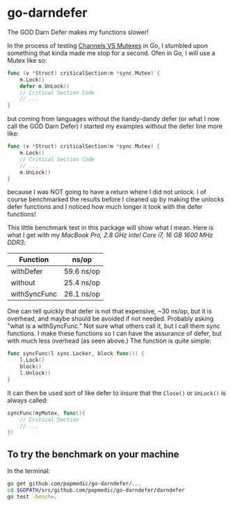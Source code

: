 # go-darndefer
The GOD Darn Defer makes my functions slower!

In the process of testing [Channels VS Mutexes](https://github.com/popmedic/go-chanVmutex) in Go, I stumbled upon something that kinda made me stop for a second.  Ofen in Go, I will use a Mutex like so:

``` Go
func (v *Struct) criticalSection(m *sync.Mutex) {
    m.Lock()
    defer m.UnLock()
    // Critical Section Code
    // ...
}
```

but coming from languages without the handy-dandy defer (or what I now call the GOD Darn Defer) I started my examples without the defer line more like:

``` Go
func (v *Struct) criticalSection(m *sync.Mutex) {
    m.Lock()
    // Critical Section Code
    // ...
    m.UnLock()
}
```

because I was NOT going to have a return where I did not unlock. I of course benchmarked the results before I cleaned up by making the unlocks defer functions and I noticed how much longer it took with the defer functions!

This little benchmark test in this package will show what I mean.  Here is what I get with my _MacBook Pro, 2.8 GHz Intel Core i7, 16 GB 1600 MHz DDR3_:

| Function | ns/op |
| --- | --- |
| withDefer | 59.6 ns/op |
| without | 25.4 ns/op |
| withSyncFunc | 26.1 ns/op |

One can tell quickly that defer is not that expensive, ~30 ns/op, but it is overhead, and maybe should be avoided if not needed.  Probably asking "what is a withSyncFunc."  Not sure what others call it, but I call them sync functions.  I make these functions so I can have the assurance of defer, but with much less overhead (as seen above.)  The function is quite simple:

``` Go
func syncFunc(l sync.Locker, block func()) {
	l.Lock()
	block()
	l.Unlock()
}
```

It can then be used sort of like defer to insure that the `Close()` or `UnLock()` is always called:

``` Go
syncFunc(myMutex, func(){
    // Critical Section
    // ...
})
```

## To try the benchmark on your machine

In the terminal:

``` bash
go get github.com/popmedic/go-darndefer/...
cd $GOPATH/src/github.com/popmedic/go-darndefer/darndefer
go test -bench=.
```
